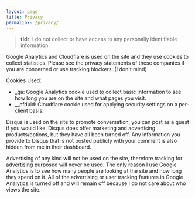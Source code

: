 ```yaml
---
layout: page
title: Privacy
permalink: /privacy/
---
```


> **tldr**: I do not collect or have access to any personally identifiable information.

Google Analytics and Cloudflare is used on the site and they use cookies to collect statistics. Please see the privacy statements of these companies if you are concerned or use tracking blockers. (I don't mind)

Cookies Used:
- _ga: Google Analytics cookie used to collect basic information to see how long you are on the site and what pages you visit.
- __cfduid: Cloudflare cookie used for applying security settings on a per-client basis.

Disqus is used on the site to promote conversation, you can post as a guest if you would like. Disqus does offer marketing and advertising products/options, but they have all been turned off. Any information you provide to Disqus that is not posted publicly with your comment is also hidden from me in their dashboard.

Advertising of any kind will not be used on the site, therefore tracking for advertising purposed will never be used. The only reason I use Google Analytics is to see how many people are looking at the site and how long they spend on it. All of the advertising or user tracking features in Google Analytics is turned off and will remain off because I do not care about who views the site.